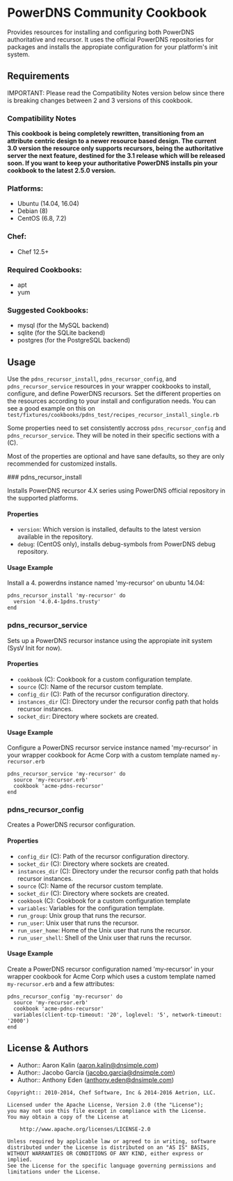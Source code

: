 # PowerDNS Community Cookbook

Provides resources for installing and configuring both PowerDNS authoritative and recursor. It uses the official PowerDNS repositories for packages and installs the appropiate configuration for your platform's init system.

## Requirements

IMPORTANT: Please read the Compatibility Notes version below since there is breaking changes between 2 and 3 versions of this cookbook.

### Compatibility Notes

**This cookbook is being completely rewritten, transitioning from an attribute centric design to a newer resource based design. The current 3.0 version the resource only supports recursors, being the authoritative server the next feature, destined for the 3.1 release which will be released soon. If you want to keep your authoritative PowerDNS installs pin your cookbook to the latest 2.5.0 version.**

### Platforms:

* Ubuntu (14.04, 16.04)
* Debian (8)
* CentOS (6.8, 7.2)

### Chef:

- Chef 12.5+

### Required Cookbooks:

* apt
* yum

### Suggested Cookbooks:

* mysql (for the MySQL backend)
* sqlite (for the SQLite backend)
* postgres (for the PostgreSQL backend)

## Usage

Use the `pdns_recursor_install`, `pdns_recursor_config`, and `pdns_recursor_service` resources in your wrapper cookbooks to install, configure, and define PowerDNS recursors. Set the different properties on the resources according to your install and configuration needs. You can see a good example on this on `test/fixtures/cookbooks/pdns_test/recipes_recursor_install_single.rb`

Some properties need to set consistently accross `pdns_recursor_config` and `pdns_recursor_service`. They will be noted in their specific sections with a (C). 

Most of the properties are optional and have sane defaults, so they are only recommended for customized installs.

### pdns_recursor_install

Installs PowerDNS recursor 4.X series using PowerDNS official repository in the supported platforms.

#### Properties

- `version`: Which version is installed, defaults to the latest version available in the repository.
- `debug`: (CentOS only), installs debug-symbols from PowerDNS debug repository.

#### Usage Example

Install a 4. powerdns instance named 'my-recursor' on ubuntu 14.04:

    pdns_recursor_install 'my-recursor' do
      version '4.0.4-1pdns.trusty'
    end

### pdns_recursor_service

Sets up a PowerDNS recursor instance using the appropiate init system (SysV Init for now).

#### Properties

- `cookbook` (C): Cookbook for a custom configuration template.
- `source` (C): Name of the recursor custom template.
- `config_dir` (C): Path of the recursor configuration directory.
- `instances_dir` (C): Directory under the recursor config path that holds recursor instances.
- `socket_dir`: Directory where sockets are created.

#### Usage Example

Configure a PowerDNS recursor service instance named 'my-recursor' in your wrapper cookbook for Acme Corp with a custom template named `my-recursor.erb`

    pdns_recursor_service 'my-recursor' do
      source 'my-recursor.erb'
      cookbook 'acme-pdns-recursor'
    end

### pdns_recursor_config

Creates a PowerDNS recursor configuration.

#### Properties

- `config_dir` (C): Path of the recursor configuration directory.
- `socket_dir` (C): Directory where sockets are created.
- `instances_dir` (C): Directory under the recursor config path that holds recursor instances.
- `source` (C): Name of the recursor custom template.
- `socket_dir` (C): Directory where sockets are created.
- `cookbook` (C): Cookbook for a custom configuration template
- `variables`: Variables for the configuration template.
- `run_group`: Unix group that runs the recursor.
- `run_user`: Unix user that runs the recursor.
- `run_user_home`: Home of the Unix user that runs the recursor.
- `run_user_shell`: Shell of the Unix user that runs the recursor.

#### Usage Example

Create a PowerDNS recursor configuration named 'my-recursor' in your wrapper cookbook for Acme Corp which uses a custom template named `my-recursor.erb` and a few attributes:

    pdns_recursor_config 'my-recursor' do
      source 'my-recursor.erb'
      cookbook 'acme-pdns-recursor'
      variables(client-tcp-timeout: '20', loglevel: '5', network-timeout: '2000')
    end


License & Authors
-----------------
- Author:: Aaron Kalin (<aaron.kalin@dnsimple.com>)
- Author:: Jacobo García (<jacobo.garcia@dnsimple.com>)
- Author:: Anthony Eden (<anthony.eden@dnsimple.com>)

```text
Copyright:: 2010-2014, Chef Software, Inc & 2014-2016 Aetrion, LLC.

Licensed under the Apache License, Version 2.0 (the "License");
you may not use this file except in compliance with the License.
You may obtain a copy of the License at

    http://www.apache.org/licenses/LICENSE-2.0

Unless required by applicable law or agreed to in writing, software
distributed under the License is distributed on an "AS IS" BASIS,
WITHOUT WARRANTIES OR CONDITIONS OF ANY KIND, either express or implied.
See the License for the specific language governing permissions and
limitations under the License.
```

